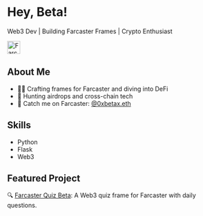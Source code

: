 # Hey, Beta!

Web3 Dev | Building Farcaster Frames | Crypto Enthusiast

<a href="https://farcaster.xyz/0xbetax.eth">
  <img src="https://iili.io/3mIYqOb.png" alt="Farcaster" height="30"/>
</a>

## About Me
- 🧑‍💻 Crafting frames for Farcaster and diving into DeFi
- 🌌 Hunting airdrops and cross-chain tech
- 📩 Catch me on Farcaster: [@0xbetax.eth](https://farcaster.xyz/0xbetax.eth)

## Skills
- Python
- Flask
- Web3

## Featured Project
🔍 [Farcaster Quiz Beta](https://github.com/0xbetax/farcaster-quiz): A Web3 quiz frame for Farcaster with daily questions.
